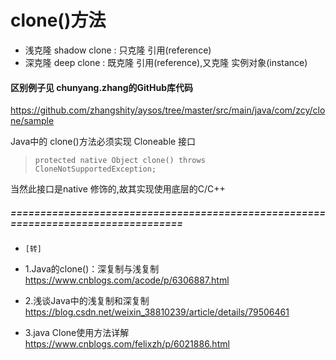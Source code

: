# clone()方法

* 浅克隆 shadow clone  : 只克隆 引用(reference)
* 深克隆 deep clone    : 既克隆 引用(reference),又克隆 实例对象(instance)

#### 区别例子见 chunyang.zhang的GitHub库代码
https://github.com/zhangshity/aysos/tree/master/src/main/java/com/zcy/clone/sample

Java中的 clone()方法必须实现 Cloneable 接口
 >  `protected native Object clone() throws CloneNotSupportedException;`

   当然此接口是native 修饰的,故其实现使用底层的C/C++

##### ==================================================================================
* `[转]`
* 1.Java的clone()：深复制与浅复制
https://www.cnblogs.com/acode/p/6306887.html

* 2.浅谈Java中的浅复制和深复制
https://blog.csdn.net/weixin_38810239/article/details/79506461

* 3.java Clone使用方法详解
https://www.cnblogs.com/felixzh/p/6021886.html
